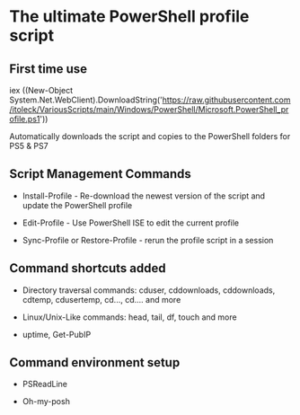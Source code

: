 # The ultimate PowerShell profile script

## First time use

iex ((New-Object System.Net.WebClient).DownloadString('https://raw.githubusercontent.com/itoleck/VariousScripts/main/Windows/PowerShell/Microsoft.PowerShell_profile.ps1'))

Automatically downloads the script and copies to the PowerShell folders for PS5 & PS7

## Script Management Commands

- Install-Profile - Re-download the newest version of the script and update the PowerShell profile

- Edit-Profile - Use PowerShell ISE to edit the current profile

- Sync-Profile or Restore-Profile - rerun the profile script in a session

## Command shortcuts added

- Directory traversal commands: cduser, cddownloads, cddownloads, cdtemp, cdusertemp, cd..., cd.... and more

- Linux/Unix-Like commands: head, tail, df, touch and more

- uptime, Get-PubIP

## Command environment setup

- PSReadLine

- Oh-my-posh
